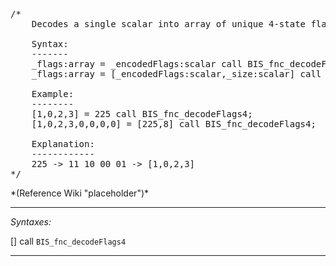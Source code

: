 <pre>/*
	Decodes a single scalar into array of unique 4-state flags (values 0,1,2,3). Max. number that can be decoded is 16777215 (= 4^12 - 1). An optional parameter can by supplied to resize the output.

	Syntax:
	-------
	_flags:array = _encodedFlags:scalar call BIS_fnc_decodeFlags4;
	_flags:array = [_encodedFlags:scalar,_size:scalar] call BIS_fnc_decodeFlags4;

	Example:
	--------
	[1,0,2,3] = 225 call BIS_fnc_decodeFlags4;
	[1,0,2,3,0,0,0,0] = [225,8] call BIS_fnc_decodeFlags4;

	Explanation:
	------------
	225 -> 11 10 00 01 -> [1,0,2,3]
*/</pre>*(Reference Wiki "placeholder")*<!-- Remove this after fill-in -->


---
*Syntaxes:*

[] call `BIS_fnc_decodeFlags4`

---
